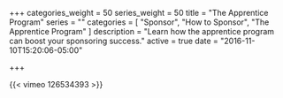 +++
categories_weight = 50
series_weight = 50
title = "The Apprentice Program"
series = ""
categories = [
  "Sponsor",
  "How to Sponsor",
  "The Apprentice Program"
]
description = "Learn how the apprentice program can boost your sponsoring success."
active = true
date = "2016-11-10T15:20:06-05:00"

+++

{{< vimeo 126534393 >}}

